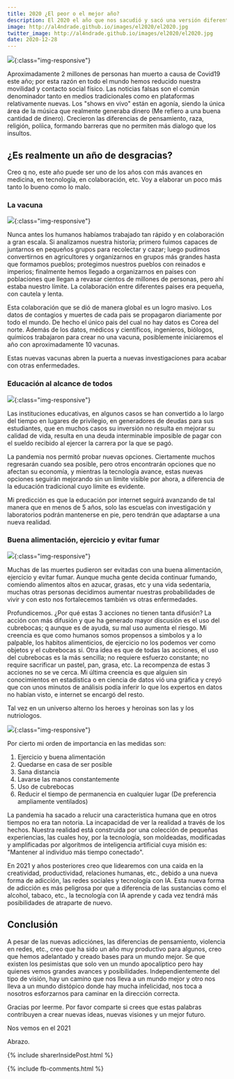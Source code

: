 ```yaml
---
title: 2020 ¿El peor o el mejor año?
description: El 2020 el año que nos sacudió y sacó una versión diferente de cada uno.
image: http://al4ndrade.github.io/images/el2020/el2020.jpg
twitter_image: http://al4ndrade.github.io/images/el2020/el2020.jpg
date: 2020-12-28
---
```


![]({{site.baseurl}}/images/el2020/fbpost2020bm.jpg){:class="img-responsive"}

Aproximadamente 2 millones de personas han muerto a causa de Covid19 este año; por esta razón en todo el mundo hemos reducido nuestra movilidad y contacto social físico. Las noticias falsas son el común denominador tanto en medios tradicionales como en plataformas relativamente nuevas. Los "shows en vivo" están en agonía, siendo la única área de la música que realmente generaba dinero (Me refiero a una buena cantidad de dinero). Crecieron las diferencias de pensamiento, raza, religión, políica, formando barreras que no permiten más dialogo que los insultos. 

<h2>¿Es realmente un año de desgracias?</h2>

Creo q no, este año puede ser uno de los años con más avances en medicina, en tecnología, en colaboración, etc. Voy a elaborar un poco más tanto lo bueno como lo malo.

<h3>La vacuna</h3> 

![]({{site.baseurl}}/images/el2020/vacuna.jpg){:class="img-responsive"}

Nunca antes los humanos habíamos trabajado tan rápido y en colaboración a gran escala. Si analizamos nuestra historia; primero fuimos capaces de juntarnos en pequeños grupos para recolectar y cazar; luego pudimos convertirnos en agricultores y organizarnos en grupos más grandes hasta que formamos pueblos; protegimos nuestros pueblos con reinados e imperios; finalmente hemos llegado a organizarnos en paises con poblaciones que llegan a revasar cientos de millones de personas, pero ahí estaba nuestro límite. La colaboración entre diferentes paises era pequeña, con cautela y lenta.

Esta colaboración que se dió de manera global es un logro masivo. Los datos de contagios y muertes de cada pais se propagaron diariamente por todo el mundo. De hecho el único pais del cual no hay datos es Corea del norte. Además de los datos, médicos y científicos, ingenieros, biólogos, químicos trabajaron para crear no una vacuna, posiblemente iniciaremos el año con aproximadamente 10 vacunas.

Estas nuevas vacunas abren la puerta a nuevas investigaciones para acabar con otras enfermedades.

<h3>Educación al alcance de todos</h3>

![]({{site.baseurl}}/images/el2020/educacion.jpg){:class="img-responsive"}

Las instituciones educativas, en algunos casos se han convertido a lo largo del tiempo en lugares de privilegio, en generadores de deudas para sus estudiantes, que en muchos casos su inversión no resulta en mejorar su calidad de vida, resulta en una deuda interminable imposible de pagar con el sueldo recibido al ejercer la carrera por la que se pagó.

La pandemia nos permitó probar nuevas opciones. Ciertamente muchos regresarán cuando sea posible, pero otros encontrarán opciones que no afectan su economía, y mientras la tecnología avance, estas nuevas opciones seguirán mejorando sin un límite visible por ahora, a diferencia de la educación tradicional cuyo límite es evidente.

Mi predicción es que la educación por internet seguirá avanzando de tal manera que en menos de 5 años, solo las escuelas con investigación y laboratorios podrán mantenerse en pie, pero tendrán que adaptarse a una nueva realidad. 

<h3>Buena alimentación, ejercicio y evitar fumar</h3> 

![]({{site.baseurl}}/images/el2020/fitnes.jpg){:class="img-responsive"}

Muchas de las muertes pudieron ser evitadas con una buena alimentación, ejercicio y evitar fumar. Aunque mucha gente decida continuar fumando, comiendo alimentos altos en azucar, grasas, etc y una vida sedentaria, muchas otras personas decidimos aumentar nuestras probabilidades de vivir y con esto nos fortalecemos también vs otras enfermedades. 

Profundicemos. ¿Por qué estas 3 acciones no tienen tanta difusión?
La acción con más difusión y que ha generado mayor discusión es el uso del cubrebocas; q aunque es de ayuda, su mal uso aumenta el riesgo. Mi creencia es que como humanos somos propensos a simbolos y a lo palpable, los habitos alimenticios, de ejercicio no los podemos ver como objetos y el cubrebocas si. Otra idea es que de todas las acciones, el uso del cubrebocas es la más sencilla; no requiere esfuerzo constante; no require sacrificar un pastel, pan, grasa, etc. La recompenza de estas 3 acciones no se ve cerca. Mi última creencia es que alguien sin conocimientos en estadistica o en ciencia de datos vió una gráfica y creyó que con unos minutos de análisis podía inferir lo que los expertos en datos no habían visto, e internet se encargó del resto.

Tal vez en un universo alterno los heroes y heroinas son las y los nutriologos.

![]({{site.baseurl}}/images/el2020/nomasksVsmasks.jpg){:class="img-responsive"}



Por cierto mi orden de importancia en las medidas son:
<ol>
	<li>Ejercicio y buena alimentación</li>
	<li>Quedarse en casa de ser posible</li>
	<li>Sana distancia</li>
	<li>Lavarse las manos constantemente</li>
	<li>Uso de cubrebocas</li>
	<li>Reducir el tiempo de permanencia en cualquier lugar (De preferencia ampliamente ventilados)</li>
</ol>

La pandemia ha sacado a relucir una característica humana que en otros tiempos no era tan notoria. La incapacidad de ver la realidad a través de los hechos. Nuestra realidad está construida por una colección de pequeñas experiencias, las cuales hoy, por la tecnología, son moldeadas, modificadas y amplificadas por algorítmos de inteligencia artificial cuya misión es: "Mantener al individuo más tiempo conectado".

En 2021 y años posteriores creo que lidearemos con una caida en la creatividad, productividad, relaciones humanas, etc., debido a una nueva forma de adicción, las redes sociales y tecnología con IA. Esta nueva forma de adicción es más peligrosa por que a diferencia de las sustancias como el alcohol, tabaco, etc., la tecnología con IA aprende y cada vez tendrá más posibilidades de atraparte de nuevo.

<h2>Conclusión</h2>

A pesar de las nuevas adicciónes, las diferencias de pensamiento, violencia en redes, etc., creo que ha sido un año muy productivo para algunos, creo que hemos adelantado y creado bases para un mundo mejor. Se que existen los pesimistas que solo ven un mundo apocalíptico pero hay quienes vemos grandes avances y posibilidades. Independientemente del tipo de visión, hay un camino que nos lleva a un mundo mejor y otro nos lleva a un mundo distópico donde hay mucha infelicidad, nos toca a nosotros esforzarnos para caminar en la dirección correcta.

Gracias por leerme. Por favor comparte si crees que estas palabras contribuyen a crear nuevas ideas, nuevas visiones y un mejor futuro.

Nos vemos en el 2021

Abrazo.

{% include sharerInsidePost.html %}

{% include fb-comments.html %}



